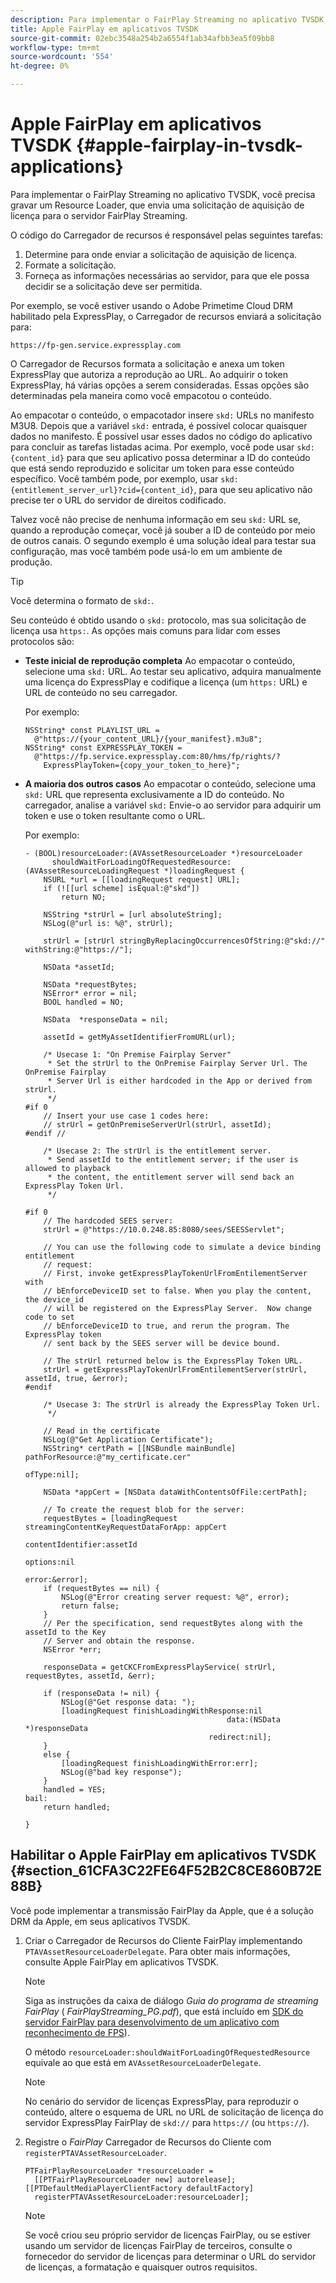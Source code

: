 ```yaml
---
description: Para implementar o FairPlay Streaming no aplicativo TVSDK, você precisa gravar um Resource Loader, que envia uma solicitação de aquisição de licença para o servidor FairPlay Streaming.
title: Apple FairPlay em aplicativos TVSDK
source-git-commit: 02ebc3548a254b2a6554f1ab34afbb3ea5f09bb8
workflow-type: tm+mt
source-wordcount: '554'
ht-degree: 0%

---
```


# Apple FairPlay em aplicativos TVSDK {#apple-fairplay-in-tvsdk-applications}

Para implementar o FairPlay Streaming no aplicativo TVSDK, você precisa gravar um Resource Loader, que envia uma solicitação de aquisição de licença para o servidor FairPlay Streaming.

O código do Carregador de recursos é responsável pelas seguintes tarefas:

1. Determine para onde enviar a solicitação de aquisição de licença.
1. Formate a solicitação.
1. Forneça as informações necessárias ao servidor, para que ele possa decidir se a solicitação deve ser permitida.

Por exemplo, se você estiver usando o Adobe Primetime Cloud DRM habilitado pela ExpressPlay, o Carregador de recursos enviará a solicitação para:

```
https://fp-gen.service.expressplay.com
```

O Carregador de Recursos formata a solicitação e anexa um token ExpressPlay que autoriza a reprodução ao URL. Ao adquirir o token ExpressPlay, há várias opções a serem consideradas. Essas opções são determinadas pela maneira como você empacotou o conteúdo.

Ao empacotar o conteúdo, o empacotador insere `skd:` URLs no manifesto M3U8. Depois que a variável `skd:` entrada, é possível colocar quaisquer dados no manifesto. É possível usar esses dados no código do aplicativo para concluir as tarefas listadas acima. Por exemplo, você pode usar `skd:{content_id}` para que seu aplicativo possa determinar a ID do conteúdo que está sendo reproduzido e solicitar um token para esse conteúdo específico. Você também pode, por exemplo, usar `skd:{entitlement_server_url}?cid={content_id}`, para que seu aplicativo não precise ter o URL do servidor de direitos codificado.

Talvez você não precise de nenhuma informação em seu `skd:` URL se, quando a reprodução começar, você já souber a ID de conteúdo por meio de outros canais. O segundo exemplo é uma solução ideal para testar sua configuração, mas você também pode usá-lo em um ambiente de produção.

>[!TIP]
>
>Você determina o formato de `skd:`.

Seu conteúdo é obtido usando o `skd:` protocolo, mas sua solicitação de licença usa `https:`. As opções mais comuns para lidar com esses protocolos são:

* **Teste inicial de reprodução completa** Ao empacotar o conteúdo, selecione uma `skd:` URL. Ao testar seu aplicativo, adquira manualmente uma licença do ExpressPlay e codifique a licença (um `https:` URL) e URL de conteúdo no seu carregador.

  Por exemplo:

  ```
  NSString* const PLAYLIST_URL =  
    @"https://{your_content_URL}/{your_manifest}.m3u8"; 
  NSString* const EXPRESSPLAY_TOKEN =  
    @"https://fp.service.expressplay.com:80/hms/fp/rights/? 
      ExpressPlayToken={copy_your_token_to_here}";
  ```

* **A maioria dos outros casos** Ao empacotar o conteúdo, selecione uma `skd:` URL que representa exclusivamente a ID do conteúdo. No carregador, analise a variável `skd:` Envie-o ao servidor para adquirir um token e use o token resultante como o URL.

  Por exemplo:

  ```
  - (BOOL)resourceLoader:(AVAssetResourceLoader *)resourceLoader  
        shouldWaitForLoadingOfRequestedResource:(AVAssetResourceLoadingRequest *)loadingRequest { 
      NSURL *url = [[loadingRequest request] URL]; 
      if (![[url scheme] isEqual:@"skd"]) 
          return NO; 
  
      NSString *strUrl = [url absoluteString]; 
      NSLog(@"url is: %@", strUrl); 
  
      strUrl = [strUrl stringByReplacingOccurrencesOfString:@"skd://" withString:@"https://"]; 
  
      NSData *assetId; 
  
      NSData *requestBytes; 
      NSError* error = nil; 
      BOOL handled = NO; 
  
      NSData  *responseData = nil; 
  
      assetId = getMyAssetIdentifierFromURL(url); 
  
      /* Usecase 1: "On Premise Fairplay Server" 
       * Set the strUrl to the OnPremise Fairplay Server Url. The OnPremise Fairplay  
       * Server Url is either hardcoded in the App or derived from strUrl. 
       */ 
  #if 0  
      // Insert your use case 1 codes here: 
      // strUrl = getOnPremiseServerUrl(strUrl, assetId); 
  #endif // 
  
      /* Usecase 2: The strUrl is the entitlement server. 
       * Send assetId to the entitlement server; if the user is allowed to playback  
       * the content, the entitlement server will send back an ExpressPlay Token Url. 
       */ 
  
  #if 0 
      // The hardcoded SEES server: 
      strUrl = @"https://10.0.248.85:8080/sees/SEESServlet"; 
  
      // You can use the following code to simulate a device binding entitlement  
      // request:  
      // First, invoke getExpressPlayTokenUrlFromEntilementServer with  
      // bEnforceDeviceID set to false. When you play the content, the device_id  
      // will be registered on the ExpressPlay Server.  Now change code to set  
      // bEnforceDeviceID to true, and rerun the program. The ExpressPlay token  
      // sent back by the SEES server will be device bound. 
  
      // The strUrl returned below is the ExpressPlay Token URL. 
      strUrl = getExpressPlayTokenUrlFromEntilementServer(strUrl, assetId, true, &error); 
  #endif 
  
      /* Usecase 3: The strUrl is already the ExpressPlay Token Url. 
       */ 
  
      // Read in the certificate 
      NSLog(@"Get Application Certificate"); 
      NSString* certPath = [[NSBundle mainBundle] pathForResource:@"my_certificate.cer"  
                                                           ofType:nil]; 
  
      NSData *appCert = [NSData dataWithContentsOfFile:certPath]; 
  
      // To create the request blob for the server: 
      requestBytes = [loadingRequest streamingContentKeyRequestDataForApp: appCert 
                                                        contentIdentifier:assetId  
                                                                  options:nil  
                                                                    error:&error]; 
      if (requestBytes == nil) { 
          NSLog(@"Error creating server request: %@", error); 
          return false; 
      } 
      // Per the specification, send requestBytes along with the assetId to the Key 
      // Server and obtain the response. 
      NSError *err; 
  
      responseData = getCKCFromExpressPlayService( strUrl, requestBytes, assetId, &err); 
  
      if (responseData != nil) { 
          NSLog(@"Get response data: "); 
          [loadingRequest finishLoadingWithResponse:nil  
                                               data:(NSData *)responseData 
                                           redirect:nil]; 
      } 
      else { 
          [loadingRequest finishLoadingWithError:err]; 
          NSLog(@"bad key response"); 
      } 
      handled = YES; 
  bail: 
      return handled; 
  
  }
  ```

## Habilitar o Apple FairPlay em aplicativos TVSDK {#section_61CFA3C22FE64F52B2C8CE860B72E88B}

Você pode implementar a transmissão FairPlay da Apple, que é a solução DRM da Apple, em seus aplicativos TVSDK.

1. Criar o Carregador de Recursos do Cliente FairPlay implementando `PTAVAssetResourceLoaderDelegate`. Para obter mais informações, consulte Apple FairPlay em aplicativos TVSDK.

   >[!NOTE]
   >
   >Siga as instruções da caixa de diálogo *Guia do programa de streaming FairPlay* ( *FairPlayStreaming_PG.pdf*), que está incluído em [SDK do servidor FairPlay para desenvolvimento de um aplicativo com reconhecimento de FPS](https://developer.apple.com/services-account/download?path=/Developer_Tools/FairPlay_Streaming_SDK/FairPlay_Streaming_Server_SDK.zip)).

   O método `resourceLoader:shouldWaitForLoadingOfRequestedResource` equivale ao que está em `AVAssetResourceLoaderDelegate`.

   >[!NOTE]
   >
   >No cenário do servidor de licenças ExpressPlay, para reproduzir o conteúdo, altere o esquema de URL no URL de solicitação de licença do servidor ExpressPlay FairPlay de `skd://` para `https://` (ou `https://`).

1. Registre o *FairPlay* Carregador de Recursos do Cliente com `registerPTAVAssetResourceLoader`.

   ```
   PTFairPlayResourceLoader *resourceLoader =  
     [[PTFairPlayResourceLoader new] autorelease];  
   [[PTDefaultMediaPlayerClientFactory defaultFactory]  
     registerPTAVAssetResourceLoader:resourceLoader];
   ```

   >[!NOTE]
   >
   >Se você criou seu próprio servidor de licenças FairPlay, ou se estiver usando um servidor de licenças FairPlay de terceiros, consulte o fornecedor do servidor de licenças para determinar o URL do servidor de licenças, a formatação e quaisquer outros requisitos.
